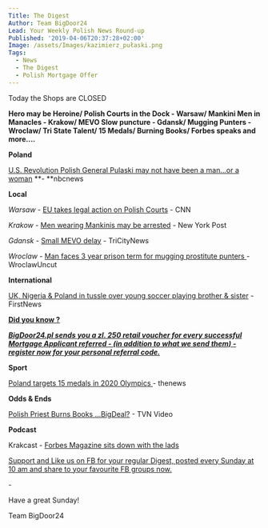 ```yaml
---
Title: The Digest
Author: Team BigDoor24
Lead: Your Weekly Polish News Round-up
Published: '2019-04-06T20:37:28+02:00'
Image: /assets/Images/kazimierz_pułaski.png
Tags:
  - News
  - The Digest
  - Polish Mortgage Offer
---
```

Today the Shops are CLOSED

**Hero may be Heroine/ Polish Courts in the Dock - Warsaw/ Mankini Men in Manacles - Krakow/ MEVO Slow puncture - Gdansk/ Mugging Punters - Wroclaw/ Tri State Talent/ 15 Medals/ Burning Books/ Forbes speaks and more....**

**Poland**

[U.S. Revolution Polish General Pulaski may not have been a man...or a woman](https://www.nbcnews.com/news/us-news/revolutionary-war-hero-casimir-pulaski-might-have-been-woman-or-n991371) **\- **nbcnews

**Local**

_Warsaw_ - [EU takes legal action on Polish Courts](https://edition.cnn.com/2019/04/03/europe/eu-poland-judges-intl/index.html) - CNN

_Krakow_ - [Men wearing Mankinis may be arrested](https://nypost.com/2019/04/04/male-tourists-in-poland-may-face-arrest-for-wearing-mankinis/) - New York Post

_Gdansk_ - [Small MEVO delay](https://tricitynews.pl/a-technical-break-in-mevo-service/) - TriCityNews

_Wroclaw_ - [Man faces 3 year prison term for mugging prostitute punters ](http://wroclawuncut.com/2019/04/03/man-faces-imprisonment-for-mugging-prospective-prostitute-clients/)- WroclawUncut

**International**

[UK, Nigeria & Poland in tussle over young soccer playing brother & sister](https://www.thefirstnews.com/article/football-associations-involved-in-three-way-scrap-for-talented-polish-nigerian-footballing-siblings-5472) - FirstNews

[**Did you know ?**](https://bigdoor24.pl/)

[**_BigDoor24.pl sends you a zl. 250 retail voucher for every successful Mortgage Applicant referred - (in addition to what we send them) - register now for your personal referral code._**](https://bigdoor24.pl/)

**Sport**

[Poland targets 15 medals in 2020 Olympics ](http://www.thenews.pl/1/5/Artykul/414222,Poland-eyeing-15-medals-at-2020-Olympics-says-official)- thenews

**Odds & Ends**

[Polish Priest Burns Books ...BigDeal?](https://www.tvn24.pl/tvn24-news-in-english,157,m/book-burning-priest-from-gdansk-apologised-and-got-a-ticket,924614.html) - TVN Video

**Podcast**

Krakcast - [Forbes Magazine sits down with the lads](https://www.krakcast.pl/e/krakcast-interview-%E2%80%93-jo-harper/)

[Support and Like us on FB for your regular Digest, posted every Sunday at 10 am and share to your favourite FB groups now.](https://www.facebook.com/bigdoor24/)

<div class="sharethis-inline-share-buttons"></div>

\-

Have a great Sunday!

Team BigDoor24
